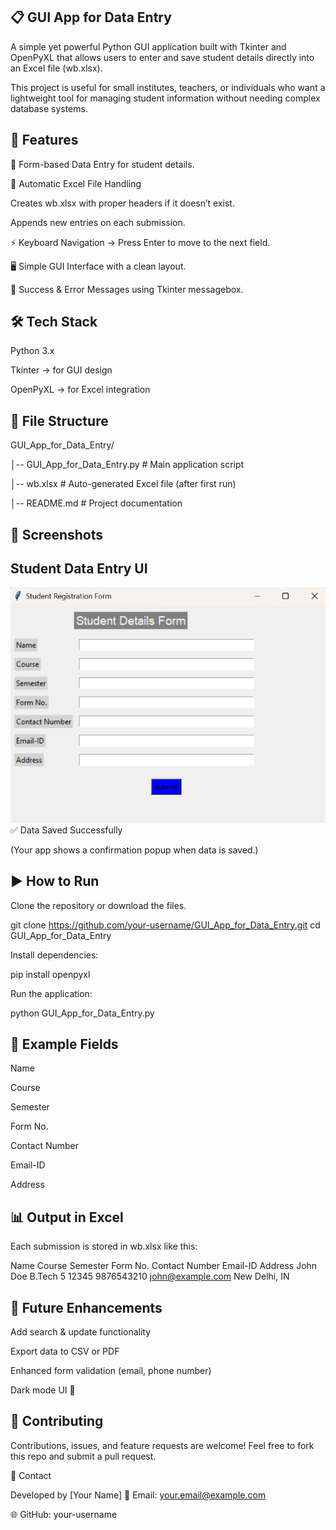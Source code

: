 ## 📋 GUI App for Data Entry

A simple yet powerful Python GUI application built with Tkinter and OpenPyXL that allows users to enter and save student details directly into an Excel file (wb.xlsx).

This project is useful for small institutes, teachers, or individuals who want a lightweight tool for managing student information without needing complex database systems.



## 🚀 Features

📝 Form-based Data Entry for student details.

📂 Automatic Excel File Handling

Creates wb.xlsx with proper headers if it doesn’t exist.

Appends new entries on each submission.

⚡ Keyboard Navigation → Press Enter to move to the next field.

🖥️ Simple GUI Interface with a clean layout.

🔔 Success & Error Messages using Tkinter messagebox.




## 🛠️ Tech Stack

Python 3.x

Tkinter → for GUI design

OpenPyXL → for Excel integration




## 📂 File Structure

GUI_App_for_Data_Entry/

│-- GUI_App_for_Data_Entry.py   # Main application script

│-- wb.xlsx                     # Auto-generated Excel file (after first run)

│-- README.md                   # Project documentation




## 📸 Screenshots

## Student Data Entry UI

![image_alt](https://github.com/khushbu0130/GUI_App_for_Data-Entry/blob/24a4654da97e9dfd96af3531058507b900918ec8/Screenshots/Students%20Data%20Entry%20UI.png)
✅ Data Saved Successfully


(Your app shows a confirmation popup when data is saved.)




## ▶️ How to Run

Clone the repository or download the files.

git clone https://github.com/your-username/GUI_App_for_Data_Entry.git
cd GUI_App_for_Data_Entry


Install dependencies:

pip install openpyxl


Run the application:

python GUI_App_for_Data_Entry.py




## 📝 Example Fields

Name

Course

Semester

Form No.

Contact Number

Email-ID

Address




## 📊 Output in Excel

Each submission is stored in wb.xlsx like this:

Name	Course	Semester	Form No.	Contact Number	Email-ID	Address
John Doe	B.Tech	5	12345	9876543210	john@example.com
New Delhi, IN




## 🌟 Future Enhancements

Add search & update functionality

Export data to CSV or PDF

Enhanced form validation (email, phone number)

Dark mode UI 🎨




## 🤝 Contributing

Contributions, issues, and feature requests are welcome!
Feel free to fork this repo and submit a pull request.

📧 Contact

Developed by [Your Name]
📩 Email: your.email@example.com

🌐 GitHub: your-username
